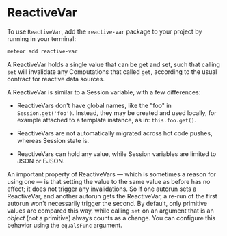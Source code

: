 # ReactiveVar

To use `ReactiveVar`, add the `reactive-var` package to your project by running
in your terminal:

```bash
meteor add reactive-var
```

<ApiBox name="ReactiveVar" />


A ReactiveVar holds a single value that can be get and set, such that calling
`set` will invalidate any Computations that called `get`, according to the
usual contract for reactive data sources.

A ReactiveVar is similar to a Session variable, with a few differences:

- ReactiveVars don't have global names, like the "foo" in `Session.get('foo')`.
  Instead, they may be created and used locally, for example attached to a
  template instance, as in: `this.foo.get()`.

- ReactiveVars are not automatically migrated across hot code pushes,
  whereas Session state is.

- ReactiveVars can hold any value, while Session variables are limited to
  JSON or EJSON.

An important property of ReactiveVars &mdash; which is sometimes a
reason for using one &mdash; is that setting the value to the same
value as before has no effect; it does not trigger any invalidations.
So if one autorun sets a ReactiveVar, and another autorun gets the
ReactiveVar, a re-run of the first autorun won't necessarily trigger
the second. By default, only primitive values are compared this way,
while calling `set` on an argument that is an _object_ (not a
primitive) always counts as a change. You can configure this behavior
using the `equalsFunc` argument.

<ApiBox name="ReactiveVar#get" instanceName="reactiveVar" />

<ApiBox name="ReactiveVar#set" instanceName="reactiveVar" />
